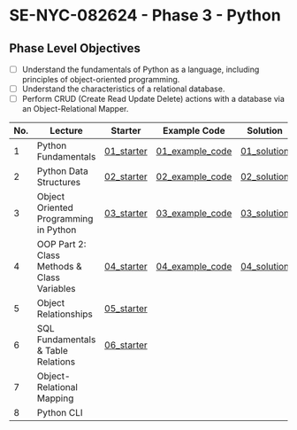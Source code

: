 # SE-NYC-082624 - Phase 3 - Python

## Phase Level Objectives

- [ ] Understand the fundamentals of Python as a language, including principles of object-oriented programming.
- [ ] Understand the characteristics of a relational database.
- [ ] Perform CRUD (Create Read Update Delete) actions with a database via an Object-Relational Mapper.

|No. | Lecture                          | Starter 	| Example Code 	| Solution 	|
|----|------------------------------	|:-----:	|--------	|---------	|
|1 | Python Fundamentals                         |[01_starter](https://github.com/RikkuX491/SE-NYC-082624-Phase-3/tree/01_starter)|[01_example_code](https://github.com/RikkuX491/SE-NYC-082624-Phase-3/tree/01_example_code)|[01_solution](https://github.com/RikkuX491/SE-NYC-082624-Phase-3/tree/01_solution)|
|2 | Python Data Structures                      |[02_starter](https://github.com/RikkuX491/SE-NYC-082624-Phase-3/tree/02_starter)|[02_example_code](https://github.com/RikkuX491/SE-NYC-082624-Phase-3/tree/02_example_code)|[02_solution](https://github.com/RikkuX491/SE-NYC-082624-Phase-3/tree/02_solution)|
|3 | Object Oriented Programming in Python       |[03_starter](https://github.com/RikkuX491/SE-NYC-082624-Phase-3/tree/03_starter)|[03_example_code](https://github.com/RikkuX491/SE-NYC-082624-Phase-3/tree/03_example_code)|[03_solution](https://github.com/RikkuX491/SE-NYC-082624-Phase-3/tree/03_solution)|
|4 | OOP Part 2: Class Methods & Class Variables |[04_starter](https://github.com/RikkuX491/SE-NYC-082624-Phase-3/tree/04_starter)|[04_example_code](https://github.com/RikkuX491/SE-NYC-082624-Phase-3/tree/04_example_code)|[04_solution](https://github.com/RikkuX491/SE-NYC-082624-Phase-3/tree/04_solution)|
|5 | Object Relationships                        |[05_starter](https://github.com/RikkuX491/SE-NYC-082624-Phase-3/tree/05_starter)|||
|6 | SQL Fundamentals & Table Relations          |[06_starter](https://github.com/RikkuX491/SE-NYC-082624-Phase-3/tree/06_starter)|||
|7 | Object-Relational Mapping                   ||||
|8 | Python CLI                                  ||||